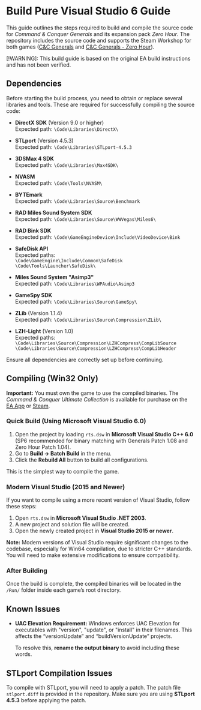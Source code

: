 # Build Pure Visual Studio 6 Guide

This guide outlines the steps required to build and compile the source code for *Command & Conquer Generals* and its
expansion pack *Zero Hour*. The repository includes the source code and supports the Steam Workshop for both
games ([C&C Generals](https://steamcommunity.com/workshop/browse/?appid=2229870)
and [C&C Generals - Zero Hour](https://steamcommunity.com/workshop/browse/?appid=2732960)).

[!WARNING]: This build guide is based on the original EA build instructions and has not been verified.

## Dependencies

Before starting the build process, you need to obtain or replace several libraries and tools. These are required for
successfully compiling the source code:

- **DirectX SDK** (Version 9.0 or higher)  
  Expected path: `\Code\Libraries\DirectX\`

- **STLport** (Version 4.5.3)  
  Expected path: `\Code\Libraries\STLport-4.5.3`

- **3DSMax 4 SDK**  
  Expected path: `\Code\Libraries\Max4SDK\`

- **NVASM**  
  Expected path: `\Code\Tools\NVASM\`

- **BYTEmark**  
  Expected path: `\Code\Libraries\Source\Benchmark`

- **RAD Miles Sound System SDK**  
  Expected path: `\Code\Libraries\Source\WWVegas\Miles6\`

- **RAD Bink SDK**  
  Expected path: `\Code\GameEngineDevice\Include\VideoDevice\Bink`

- **SafeDisk API**  
  Expected paths:  
  `\Code\GameEngine\Include\Common\SafeDisk`  
  `\Code\Tools\Launcher\SafeDisk\`

- **Miles Sound System "Asimp3"**  
  Expected path: `\Code\Libraries\WPAudio\Asimp3`

- **GameSpy SDK**  
  Expected path: `\Code\Libraries\Source\GameSpy\`

- **ZLib** (Version 1.1.4)  
  Expected path: `\Code\Libraries\Source\Compression\ZLib\`

- **LZH-Light** (Version 1.0)  
  Expected paths:  
  `\Code\Libraries\Source\Compression\LZHCompress\CompLibSource`  
  `\Code\Libraries\Source\Compression\LZHCompress\CompLibHeader`

Ensure all dependencies are correctly set up before continuing.

## Compiling (Win32 Only)

**Important:** You must own the game to use the compiled binaries. The *Command & Conquer Ultimate Collection* is
available for purchase on
the [EA App](https://www.ea.com/en-gb/games/command-and-conquer/command-and-conquer-the-ultimate-collection/buy/pc)
or [Steam](https://store.steampowered.com/bundle/39394/Command__Conquer_The_Ultimate_Collection/).

### Quick Build (Using Microsoft Visual Studio 6.0)

1. Open the project by loading `rts.dsw` in **Microsoft Visual Studio C++ 6.0** (SP6 recommended for binary matching
   with Generals Patch 1.08 and Zero Hour Patch 1.04).
2. Go to **Build -> Batch Build** in the menu.
3. Click the **Rebuild All** button to build all configurations.

This is the simplest way to compile the game.

### Modern Visual Studio (2015 and Newer)

If you want to compile using a more recent version of Visual Studio, follow these steps:

1. Open `rts.dsw` in **Microsoft Visual Studio .NET 2003**.
2. A new project and solution file will be created.
3. Open the newly created project in **Visual Studio 2015 or newer**.

**Note:** Modern versions of Visual Studio require significant changes to the codebase, especially for Win64
compilation, due to stricter C++ standards. You will need to make extensive modifications to ensure compatibility.

### After Building

Once the build is complete, the compiled binaries will be located in the `/Run/` folder inside each game’s root
directory.

## Known Issues

- **UAC Elevation Requirement:** Windows enforces UAC Elevation for executables with "version", "update", or "install"
  in their filenames. This affects the “versionUpdate” and “buildVersionUpdate” projects.

  To resolve this, **rename the output binary** to avoid including these words.

## STLport Compilation Issues

To compile with STLport, you will need to apply a patch. The patch file `stlport.diff` is provided in the repository.
Make sure you are using **STLport 4.5.3** before applying the patch.
